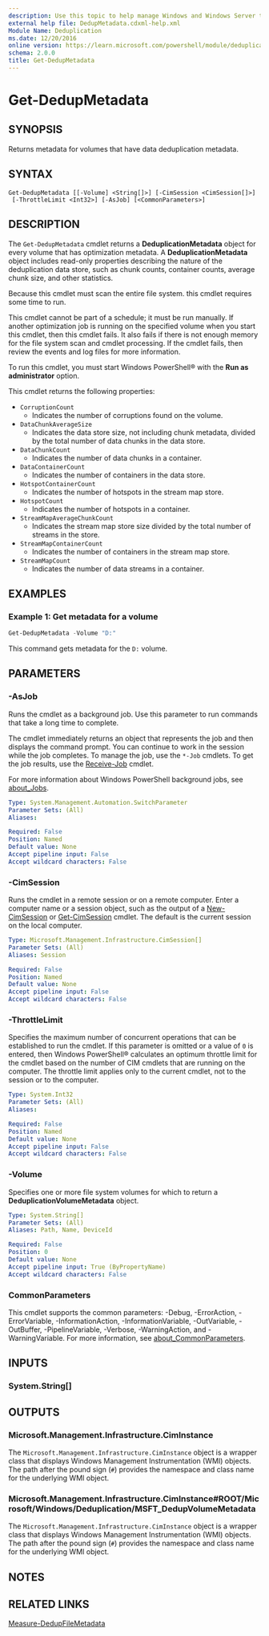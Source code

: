```yaml
---
description: Use this topic to help manage Windows and Windows Server technologies with Windows PowerShell.
external help file: DedupMetadata.cdxml-help.xml
Module Name: Deduplication
ms.date: 12/20/2016
online version: https://learn.microsoft.com/powershell/module/deduplication/get-dedupmetadata?view=windowsserver2022-ps&wt.mc_id=ps-gethelp
schema: 2.0.0
title: Get-DedupMetadata
---
```


# Get-DedupMetadata

## SYNOPSIS
Returns metadata for volumes that have data deduplication metadata.

## SYNTAX

```
Get-DedupMetadata [[-Volume] <String[]>] [-CimSession <CimSession[]>]
 [-ThrottleLimit <Int32>] [-AsJob] [<CommonParameters>]
```

## DESCRIPTION

The `Get-DedupMetadata` cmdlet returns a **DeduplicationMetadata** object for every volume that has
optimization metadata. A **DeduplicationMetadata** object includes read-only properties describing
the nature of the deduplication data store, such as chunk counts, container counts, average chunk
size, and other statistics.

Because this cmdlet must scan the entire file system. this cmdlet requires some time to run.

This cmdlet cannot be part of a schedule; it must be run manually. If another optimization job is
running on the specified volume when you start this cmdlet, then this cmdlet fails. It also fails if
there is not enough memory for the file system scan and cmdlet processing. If the cmdlet fails, then
review the events and log files for more information.

To run this cmdlet, you must start Windows PowerShell® with the **Run as administrator** option.

This cmdlet returns the following properties:

- `CorruptionCount`
  - Indicates the number of corruptions found on the volume.
- `DataChunkAverageSize`
  - Indicates the data store size, not including chunk metadata, divided by the total number of data
    chunks in the data store.
- `DataChunkCount`
  - Indicates the number of data chunks in a container.
- `DataContainerCount`
  - Indicates the number of containers in the data store.
- `HotspotContainerCount`
  - Indicates the number of hotspots in the stream map store.
- `HotspotCount`
  - Indicates the number of hotspots in a container.
- `StreamMapAverageChunkCount`
  - Indicates the stream map store size divided by the total number of streams in the store.
- `StreamMapContainerCount`
  - Indicates the number of containers in the stream map store.
- `StreamMapCount`
  - Indicates the number of data streams in a container.

## EXAMPLES

### Example 1: Get metadata for a volume

```powershell
Get-DedupMetadata -Volume "D:"
```

This command gets metadata for the `D:` volume.

## PARAMETERS

### -AsJob

Runs the cmdlet as a background job. Use this parameter to run commands that take a long time to
complete.

The cmdlet immediately returns an object that represents the job and then displays the command
prompt. You can continue to work in the session while the job completes. To manage the job, use the
`*-Job` cmdlets. To get the job results, use the
[Receive-Job](https://go.microsoft.com/fwlink/?LinkID=113372) cmdlet.

For more information about Windows PowerShell background jobs, see
[about_Jobs](https://go.microsoft.com/fwlink/?LinkID=113251).

```yaml
Type: System.Management.Automation.SwitchParameter
Parameter Sets: (All)
Aliases: 

Required: False
Position: Named
Default value: None
Accept pipeline input: False
Accept wildcard characters: False
```

### -CimSession

Runs the cmdlet in a remote session or on a remote computer. Enter a computer name or a session
object, such as the output of a [New-CimSession](/powershell/module/cimcmdlets/new-cimsession) or
[Get-CimSession](https://go.microsoft.com/fwlink/p/?LinkId=227966) cmdlet. The default is the
current session on the local computer.

```yaml
Type: Microsoft.Management.Infrastructure.CimSession[]
Parameter Sets: (All)
Aliases: Session

Required: False
Position: Named
Default value: None
Accept pipeline input: False
Accept wildcard characters: False
```

### -ThrottleLimit

Specifies the maximum number of concurrent operations that can be established to run the cmdlet. If
this parameter is omitted or a value of `0` is entered, then Windows PowerShell® calculates an
optimum throttle limit for the cmdlet based on the number of CIM cmdlets that are running on the
computer. The throttle limit applies only to the current cmdlet, not to the session or to the
computer.

```yaml
Type: System.Int32
Parameter Sets: (All)
Aliases: 

Required: False
Position: Named
Default value: None
Accept pipeline input: False
Accept wildcard characters: False
```

### -Volume

Specifies one or more file system volumes for which to return a **DeduplicationVolumeMetadata**
object.

```yaml
Type: System.String[]
Parameter Sets: (All)
Aliases: Path, Name, DeviceId

Required: False
Position: 0
Default value: None
Accept pipeline input: True (ByPropertyName)
Accept wildcard characters: False
```

### CommonParameters

This cmdlet supports the common parameters: -Debug, -ErrorAction, -ErrorVariable,
-InformationAction, -InformationVariable, -OutVariable, -OutBuffer, -PipelineVariable, -Verbose,
-WarningAction, and -WarningVariable. For more information, see
[about_CommonParameters](https://go.microsoft.com/fwlink/?LinkID=113216).

## INPUTS

### System.String[]

## OUTPUTS

### Microsoft.Management.Infrastructure.CimInstance

The `Microsoft.Management.Infrastructure.CimInstance` object is a wrapper class that displays
Windows Management Instrumentation (WMI) objects. The path after the pound sign (`#`) provides the
namespace and class name for the underlying WMI object.

### Microsoft.Management.Infrastructure.CimInstance#ROOT/Microsoft/Windows/Deduplication/MSFT_DedupVolumeMetadata

The `Microsoft.Management.Infrastructure.CimInstance` object is a wrapper class that displays
Windows Management Instrumentation (WMI) objects. The path after the pound sign (`#`) provides the
namespace and class name for the underlying WMI object.

## NOTES

## RELATED LINKS

[Measure-DedupFileMetadata](./Measure-DedupFileMetadata.md)
